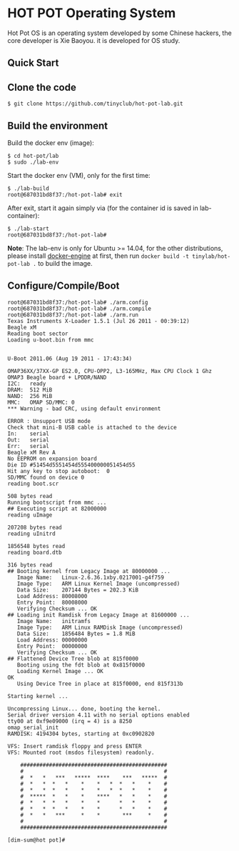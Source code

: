 # HOT POT Operating System

Hot Pot OS is an operating system developed by some Chinese hackers, the core developer is Xie Baoyou. it is developed for OS study.

## Quick Start

## Clone the code

    $ git clone https://github.com/tinyclub/hot-pot-lab.git

## Build the environment

Build the docker env (image):

    $ cd hot-pot/lab
    $ sudo ./lab-env

Start the docker env (VM), only for the first time:

    $ ./lab-build
    root@687031bd8f37:/hot-pot-lab# exit

After exit, start it again simply via (for the container id is saved in lab-container):

    $ ./lab-start
    root@687031bd8f37:/hot-pot-lab#

**Note**: The lab-env is only for Ubuntu >= 14.04, for the other distributions, please install [docker-engine](https://docs.docker.com/engine/installation/linux/) at first, then run `docker build -t tinylab/hot-pot-lab .` to build the image.

## Configure/Compile/Boot

    root@687031bd8f37:/hot-pot-lab# ./arm.config
    root@687031bd8f37:/hot-pot-lab# ./arm.compile
    root@687031bd8f37:/hot-pot-lab# ./arm.run
    Texas Instruments X-Loader 1.5.1 (Jul 26 2011 - 00:39:12)
    Beagle xM
    Reading boot sector
    Loading u-boot.bin from mmc


    U-Boot 2011.06 (Aug 19 2011 - 17:43:34)

    OMAP36XX/37XX-GP ES2.0, CPU-OPP2, L3-165MHz, Max CPU Clock 1 Ghz
    OMAP3 Beagle board + LPDDR/NAND
    I2C:   ready
    DRAM:  512 MiB
    NAND:  256 MiB
    MMC:   OMAP SD/MMC: 0
    *** Warning - bad CRC, using default environment

    ERROR : Unsupport USB mode
    Check that mini-B USB cable is attached to the device
    In:    serial
    Out:   serial
    Err:   serial
    Beagle xM Rev A
    No EEPROM on expansion board
    Die ID #51454d5551454d555400000051454d55
    Hit any key to stop autoboot:  0 
    SD/MMC found on device 0
    reading boot.scr

    508 bytes read
    Running bootscript from mmc ...
    ## Executing script at 82000000
    reading uImage

    207208 bytes read
    reading uInitrd

    1856548 bytes read
    reading board.dtb

    316 bytes read
    ## Booting kernel from Legacy Image at 80000000 ...
       Image Name:   Linux-2.6.36.1xby.0217001-g4f759
       Image Type:   ARM Linux Kernel Image (uncompressed)
       Data Size:    207144 Bytes = 202.3 KiB
       Load Address: 80008000
       Entry Point:  80008000
       Verifying Checksum ... OK
    ## Loading init Ramdisk from Legacy Image at 81600000 ...
       Image Name:   initramfs
       Image Type:   ARM Linux RAMDisk Image (uncompressed)
       Data Size:    1856484 Bytes = 1.8 MiB
       Load Address: 00000000
       Entry Point:  00000000
       Verifying Checksum ... OK
    ## Flattened Device Tree blob at 815f0000
       Booting using the fdt blob at 0x815f0000
       Loading Kernel Image ... OK
    OK
       Using Device Tree in place at 815f0000, end 815f313b

    Starting kernel ...

    Uncompressing Linux... done, booting the kernel.
    Serial driver version 4.11 with no serial options enabled
    tty00 at 0xf9e09000 (irq = 4) is a 8250
    omap_serial_init
    RAMDISK: 4194304 bytes, starting at 0xc0902820

    VFS: Insert ramdisk floppy and press ENTER
    VFS: Mounted root (msdos filesystem) readonly.
                                    
        ##############################################
        #                                            #
        #  *   *   ***   *****  ****    ***   *****  #
        #  *   *  *   *    *    *   *  *   *    *    #
        #  *   *  *   *    *    *   *  *   *    *    #
        #  *****  *   *    *    ****   *   *    *    #
        #  *   *  *   *    *    *      *   *    *    #
        #  *   *  *   *    *    *      *   *    *    #
        #  *   *   ***     *    *       ***     *    #
        #                                            #
        ##############################################
                                  
    [dim-sum@hot pot]#
